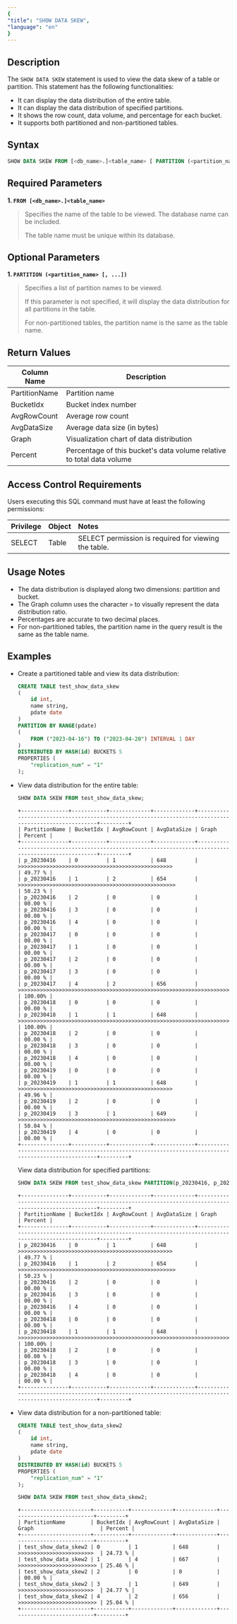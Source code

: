 ```yaml
---
{
"title": "SHOW DATA SKEW",
"language": "en"
}
---
```


<!-- 
Licensed to the Apache Software Foundation (ASF) under one
or more contributor license agreements.  See the NOTICE file
distributed with this work for additional information
regarding copyright ownership.  The ASF licenses this file
to you under the Apache License, Version 2.0 (the
"License"); you may not use this file except in compliance
with the License.  You may obtain a copy of the License at

  http://www.apache.org/licenses/LICENSE-2.0

Unless required by applicable law or agreed to in writing,
software distributed under the License is distributed on an
"AS IS" BASIS, WITHOUT WARRANTIES OR CONDITIONS OF ANY
KIND, either express or implied.  See the License for the
specific language governing permissions and limitations
under the License.
-->

## Description

The `SHOW DATA SKEW` statement is used to view the data skew of a table or partition. This statement has the following functionalities:

- It can display the data distribution of the entire table.
- It can display the data distribution of specified partitions.
- It shows the row count, data volume, and percentage for each bucket.
- It supports both partitioned and non-partitioned tables.

## Syntax

```sql
SHOW DATA SKEW FROM [<db_name>.]<table_name> [ PARTITION (<partition_name> [, ...]) ];
```

## Required Parameters

**1. `FROM [<db_name>.]<table_name>`**

> Specifies the name of the table to be viewed. The database name can be included.
>
> The table name must be unique within its database.

## Optional Parameters

**1. `PARTITION (<partition_name> [, ...])`**

> Specifies a list of partition names to be viewed.
>
> If this parameter is not specified, it will display the data distribution for all partitions in the table.
>
> For non-partitioned tables, the partition name is the same as the table name.

## Return Values

| Column Name      | Description                          |
|------------------|--------------------------------------|
| PartitionName    | Partition name                       |
| BucketIdx        | Bucket index number                  |
| AvgRowCount      | Average row count                    |
| AvgDataSize      | Average data size (in bytes)        |
| Graph            | Visualization chart of data distribution |
| Percent          | Percentage of this bucket's data volume relative to total data volume |

## Access Control Requirements

Users executing this SQL command must have at least the following permissions:

| Privilege       | Object      | Notes                                         |
| :-------------- | :---------- | :-------------------------------------------- |
| SELECT          | Table       | SELECT permission is required for viewing the table. |

## Usage Notes

- The data distribution is displayed along two dimensions: partition and bucket.
- The Graph column uses the character `>` to visually represent the data distribution ratio.
- Percentages are accurate to two decimal places.
- For non-partitioned tables, the partition name in the query result is the same as the table name.

## Examples

- Create a partitioned table and view its data distribution:

    ```sql
    CREATE TABLE test_show_data_skew
    (
        id int,
        name string,
        pdate date
    )
    PARTITION BY RANGE(pdate)
    (
        FROM ("2023-04-16") TO ("2023-04-20") INTERVAL 1 DAY
    )
    DISTRIBUTED BY HASH(id) BUCKETS 5
    PROPERTIES (
        "replication_num" = "1"
    );
    ```

- View data distribution for the entire table:


    ```sql
    SHOW DATA SKEW FROM test_show_data_skew;
    ```

    ```text
    +---------------+-----------+-------------+-------------+------------------------------------------------------------------------------------------------------+---------+
    | PartitionName | BucketIdx | AvgRowCount | AvgDataSize | Graph                                                                                                | Percent |
    +---------------+-----------+-------------+-------------+------------------------------------------------------------------------------------------------------+---------+
    | p_20230416    | 0         | 1           | 648         | >>>>>>>>>>>>>>>>>>>>>>>>>>>>>>>>>>>>>>>>>>>>>>>>>                                                    | 49.77 % |
    | p_20230416    | 1         | 2           | 654         | >>>>>>>>>>>>>>>>>>>>>>>>>>>>>>>>>>>>>>>>>>>>>>>>>>                                                   | 50.23 % |
    | p_20230416    | 2         | 0           | 0           |                                                                                                      | 00.00 % |
    | p_20230416    | 3         | 0           | 0           |                                                                                                      | 00.00 % |
    | p_20230416    | 4         | 0           | 0           |                                                                                                      | 00.00 % |
    | p_20230417    | 0         | 0           | 0           |                                                                                                      | 00.00 % |
    | p_20230417    | 1         | 0           | 0           |                                                                                                      | 00.00 % |
    | p_20230417    | 2         | 0           | 0           |                                                                                                      | 00.00 % |
    | p_20230417    | 3         | 0           | 0           |                                                                                                      | 00.00 % |
    | p_20230417    | 4         | 2           | 656         | >>>>>>>>>>>>>>>>>>>>>>>>>>>>>>>>>>>>>>>>>>>>>>>>>>>>>>>>>>>>>>>>>>>>>>>>>>>>>>>>>>>>>>>>>>>>>>>>>>>> | 100.00% |
    | p_20230418    | 0         | 0           | 0           |                                                                                                      | 00.00 % |
    | p_20230418    | 1         | 1           | 648         | >>>>>>>>>>>>>>>>>>>>>>>>>>>>>>>>>>>>>>>>>>>>>>>>>>>>>>>>>>>>>>>>>>>>>>>>>>>>>>>>>>>>>>>>>>>>>>>>>>>> | 100.00% |
    | p_20230418    | 2         | 0           | 0           |                                                                                                      | 00.00 % |
    | p_20230418    | 3         | 0           | 0           |                                                                                                      | 00.00 % |
    | p_20230418    | 4         | 0           | 0           |                                                                                                      | 00.00 % |
    | p_20230419    | 0         | 0           | 0           |                                                                                                      | 00.00 % |
    | p_20230419    | 1         | 1           | 648         | >>>>>>>>>>>>>>>>>>>>>>>>>>>>>>>>>>>>>>>>>>>>>>>>>                                                    | 49.96 % |
    | p_20230419    | 2         | 0           | 0           |                                                                                                      | 00.00 % |
    | p_20230419    | 3         | 1           | 649         | >>>>>>>>>>>>>>>>>>>>>>>>>>>>>>>>>>>>>>>>>>>>>>>>>>                                                   | 50.04 % |
    | p_20230419    | 4         | 0           | 0           |                                                                                                      | 00.00 % |
    +---------------+-----------+-------------+-------------+------------------------------------------------------------------------------------------------------+---------+
    ```

    View data distribution for specified partitions:

    ```sql
    SHOW DATA SKEW FROM test_show_data_skew PARTITION(p_20230416, p_20230418);
    ```

    ```text
    +---------------+-----------+-------------+-------------+------------------------------------------------------------------------------------------------------+---------+
    | PartitionName | BucketIdx | AvgRowCount | AvgDataSize | Graph                                                                                                | Percent |
    +---------------+-----------+-------------+-------------+------------------------------------------------------------------------------------------------------+---------+
    | p_20230416    | 0         | 1           | 648         | >>>>>>>>>>>>>>>>>>>>>>>>>>>>>>>>>>>>>>>>>>>>>>>>>                                                    | 49.77 % |
    | p_20230416    | 1         | 2           | 654         | >>>>>>>>>>>>>>>>>>>>>>>>>>>>>>>>>>>>>>>>>>>>>>>>>>                                                   | 50.23 % |
    | p_20230416    | 2         | 0           | 0           |                                                                                                      | 00.00 % |
    | p_20230416    | 3         | 0           | 0           |                                                                                                      | 00.00 % |
    | p_20230416    | 4         | 0           | 0           |                                                                                                      | 00.00 % |
    | p_20230418    | 0         | 0           | 0           |                                                                                                      | 00.00 % |
    | p_20230418    | 1         | 1           | 648         | >>>>>>>>>>>>>>>>>>>>>>>>>>>>>>>>>>>>>>>>>>>>>>>>>>>>>>>>>>>>>>>>>>>>>>>>>>>>>>>>>>>>>>>>>>>>>>>>>>>> | 100.00% |
    | p_20230418    | 2         | 0           | 0           |                                                                                                      | 00.00 % |
    | p_20230418    | 3         | 0           | 0           |                                                                                                      | 00.00 % |
    | p_20230418    | 4         | 0           | 0           |                                                                                                      | 00.00 % |
    +---------------+-----------+-------------+-------------+------------------------------------------------------------------------------------------------------+---------+
    ```

- View data distribution for a non-partitioned table:

    ```sql
    CREATE TABLE test_show_data_skew2
    (
        id int,
        name string,
        pdate date
    )
    DISTRIBUTED BY HASH(id) BUCKETS 5
    PROPERTIES (
        "replication_num" = "1"
    );
    ```

    ```sql
    SHOW DATA SKEW FROM test_show_data_skew2;
    ```

    ```text
    +----------------------+-----------+-------------+-------------+---------------------------+---------+
    | PartitionName        | BucketIdx | AvgRowCount | AvgDataSize | Graph                     | Percent |
    +----------------------+-----------+-------------+-------------+---------------------------+---------+
    | test_show_data_skew2 | 0         | 1           | 648         | >>>>>>>>>>>>>>>>>>>>>>>>  | 24.73 % |
    | test_show_data_skew2 | 1         | 4           | 667         | >>>>>>>>>>>>>>>>>>>>>>>>> | 25.46 % |
    | test_show_data_skew2 | 2         | 0           | 0           |                           | 00.00 % |
    | test_show_data_skew2 | 3         | 1           | 649         | >>>>>>>>>>>>>>>>>>>>>>>>  | 24.77 % |
    | test_show_data_skew2 | 4         | 2           | 656         | >>>>>>>>>>>>>>>>>>>>>>>>> | 25.04 % |
    +----------------------+-----------+-------------+-------------+---------------------------+---------+
    ```
